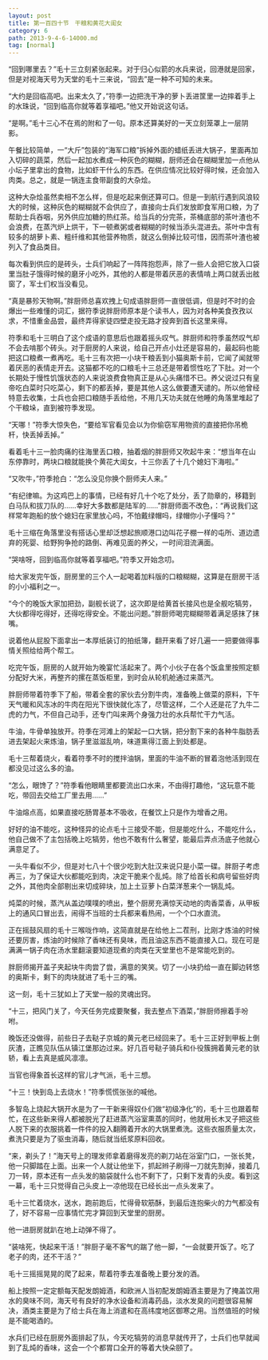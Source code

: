 ```yaml
---
layout: post
title: 第一百四十节　干粮和黄花大闺女
category: 6
path: 2013-9-4-6-14000.md
tag: [normal]
---
```


“回到哪里去？”毛十三立刻紧张起来。对于归心似箭的水兵来说，回港就是回家，但是对视海天号为天堂的毛十三来说，“回去”是一种不可知的未来。

“大约是回临高吧。出来太久了，”符季一边把洗干净的萝卜丢进筐里一边摔着手上的水珠说，“回到临高你就等着享福吧。”他又开始说这句话。

“是啊。”毛十三心不在焉的附和了一句。原本还算美好的一天立刻笼罩上一层阴影。

午餐比较简单，一“大斤”包装的“海军口粮”拆掉外面的蜡纸丢进大锅子，里面再加入切碎的蔬菜，然后一起加水煮成一种灰色的糊糊，厨师还会在糊糊里加一点他从小坛子里拿出的食物，比如虾干什么的东西。在供应情况比较好得时候，还会加入肉类。总之，就是一锅连主食带副食的大杂烩。

这种大杂烩虽然卖相不怎么样，但是吃起来倒还算可口。但是一到航行遇到风浪较大的时候，这种灰色的糊糊就不会供应了，直接向士兵们发放即食军用口粮，为了帮助士兵吞咽，另外供应加糖的热红茶。给当兵的分完茶，茶桶底部的茶叶渣也不会浪费，在蒸汽炉上烘干，下一顿煮粥或者糊糊的时候当添头混进去。茶叶中含有较多的胡萝卜素、粗纤维和其他营养物质，就这么倒掉比较可惜，因而茶叶渣也被列入了食品类目。

每次看到供应的是砖头，士兵们响起了一阵阵抱怨声，除了一些人会把它放入口袋里当肚子饿得时候的磨牙小吃外，其他的人都是带着厌恶的表情啃上两口就丢出舷窗了，军士们权当没看见。

“真是暴殄天物啊。”胖厨师总喜欢拽上句成语胖厨师一直很低调，但是时不时的会爆出一些难懂的词汇，据符季说胖厨师原本是个读书人，因为对各种美食孜孜以求，不惜重金品尝，最终弄得家徒四壁走投无路才投奔到首长这里来得。

符季和毛十三明白了这个成语的意思后也跟着摇头叹气。胖厨师和符季虽然叹气却不会去啃那个砖头。对于厨房的人来说，给自己开点小灶还是容易的，最起码也能把这口粮煮一煮再吃。毛十三有次把一小块干粮丢到小猫奥斯卡前，它闻了闻就带着厌恶的表情走开去。这猫都不吃的口粮毛十三总还是带着惯性吃了下肚。对一个长期处于慢性饥饿状态的人来说浪费食物真正是从心头痛惜不已。养父说过只有皇帝吃白菜时只吃菜心，剩下的都丢掉，要是其他人这么做要遭天谴的。所以他曾经特意去收集，士兵也会把口粮随手丢给他，不用几天功夫就在他睡的角落里堆起了个干粮垛，直到被符季发现。

“天哪！”符季大惊失色，“要给军官看见会以为你偷窃军用物资的直接把你吊桅杆，快丢掉丢掉。”

看着毛十三一脸肉痛的往海里丢口粮，抽着烟的胖厨师又吹起牛来：“想当年在山东停靠时，两块口粮就能换个黄花大闺女，十三你丢了十几个媳妇下海啦。”

“又吹牛，”符季抢白：“怎么没见你换个厨师夫人来。”

“有纪律嘛。为这鸡巴上的事情，已经有好几十个吃了处分，丢了勋章的，移籍到白马队和拔刀队的……幸好大多数都是陆军的……”胖厨师面不改色，：“再说我们这样常年跑船的放个媳妇在家里放心吗，不怕戴绿帽吗，绿帽你小子懂吗？”

毛十三缩在角落里没有搭话心里却泛想起旅顺港口边叫花子棚一样的屯所、道边遗弃的死婴、给野狗争抢的路倒、再难见面的养父，一时间泪流满面。

“哭啥呀，回到临高你就等着享福吧。”符季又开始念叨。

给大家发完午饭，厨房里的三个人一起喝着加料版的口粮糊糊，这算是在厨房干活的小小福利之一。

“今个的晚饭大家加把劲，副舰长说了，这次即是给黄首长接风也是全舰吃犒劳，大伙都得吃得好，还得吃得安全。不能出问题。”胖厨师喝完糊糊带着满足感抹了抹嘴。

说着他从屁股下面拿出一本厚纸装订的拍纸簿，翻开来看了好几遍一一把要做得事情关照给给两个帮工。

吃完午饭，厨房的人就开始为晚宴忙活起来了。两个小伙子在各个饭盒里按照定额分配好大米，再整齐的摞在蒸饭柜里，到时会从轮机舱通过来蒸汽。

胖厨师带着符季下了船，带着全套的家伙去分割牛肉，准备晚上做菜的原料，下午天气暖和风冻冰的牛肉在阳光下很快就化冻了，尽管这样，二个人还是花了九牛二虎的力气，不但自己动手，还专门叫来两个身强力壮的水兵帮忙干力气活。

牛油，牛骨单独放开。符季在河滩上的架起一口大锅，把分割下来的各种牛脂肪丢进去架起火来炼油，锅子里滋滋乱响，味道熏得江面上到处都是。

毛十三帮着烧火，看着符季不时的搅拌油锅，里面的牛油不断的冒着泡他活到现在都没见过这么多的油。

“怎么，眼馋了？”符季看他眼睛里都要流出口水来，不由得打趣他，“这玩意不能吃，带回去交给工厂里去用……”

牛油熔点高，如果直接吃肠胃基本不吸收，在餐饮上只是作为增香之用。

好好的油不能吃，这种怪异的论点毛十三接受不能，但是能吃什么，不能吃什么，他自己做不了主包括晚上吃犒劳，他也不敢有什么奢望，能最后弄点汤底子他就心满意足了。

一头牛看似不少，但是对七八十个很少吃到大肚汉来说只是小菜一碟。胖厨子考虑再三，为了保证大伙都能吃到肉，决定干脆来个乱炖。除了给首长和病号留些好肉之外，其他肉全部剔出来切成碎块，加上土豆萝卜白菜洋葱来个一锅乱炖。

炖菜的时候，蒸汽从盖边噗噗的喷出，整个厨房充满惊天动地的肉香菜香，从甲板上的通风口冒出去，闹得不当班的士兵都来看热闹，一个个口水直流。

正在摇鼓风扇的毛十三喉咙作响，这简直就是在给他上二茬刑，比刚才炼油的时候还要厉害，炼油的时候除了香味还有臭味，而且油这东西不能直接入口。现在可是满满一锅子肉在汤水里翻滚要知道现煮的肉类在天堂里也不是常能吃到的。

胖厨师揭开盖子夹起块牛肉尝了尝，满意的笑笑。切了一小块扔给一直在脚边转悠的奥斯卡，剩下的肉块就进了毛十三的嘴。

这一刻，毛十三犹如上了天堂一般的灵魂出窍。

“十三，把风门关了，今天任务完成要聚餐，我去整点下酒菜，”胖厨师擦着手吩咐。

晚饭还没做得，前些日子去鞑子京城的黄元老已经回来了。毛十三正好到甲板上倒灰渣，正瞧见队伍从镇江堡那边过来。好几百号鞑子骑兵和仆役簇拥着黄元老的驮轿，看上去真是威风凛凛。

当官也得象首长这样的官儿才气派，毛十三想。

“十三！快到岛上去烧水！”符季慌慌张张的喊他。

多智岛上烧起大锅开水是为了一干新来得奴仆们做“初级净化”的，毛十三也跟着帮忙，在这些新来得人都被脱光了赶进蒸汽浴室熏蒸的同时，他就用长木叉子把这些人脱下来的衣服挑着一件件的投入翻腾着开水的大锅里煮洗。这些衣服质量太次，煮洗只要是为了驱虫消毒，随后就当纸浆原料回收。

“来，剃头了！”海天号上的理发师拿着磨得发亮的剃刀站在浴室门口，一张长凳，他一只脚踏在上面。出来一个人就让他坐下，抓起辫子刷得一刀就先割掉，接着几刀一转，原本还有一点头发的脑袋就什么也不剩下了，只剩下发青的头皮。看到这一幕，毛十三只觉得自己头皮上一凉他现在已经长出一点头发来了。

毛十三忙着烧水，送水，跑前跑后，忙得骨软筋酥，到最后连抱柴火的力气都没有了，好不容易一应事情忙完才算回到天堂里的厨房。

他一进厨房就趴在地上动弹不得了。

“装啥死，快起来干活！”胖厨子毫不客气的踹了他一脚，“一会就要开饭了。吃了老子的肉，还不干活？”

毛十三摇摇晃晃的爬了起来，帮着符季去准备晚上要分发的酒。

船上按照一定定额每天配发朗姆酒，和欧洲人当初配发朗姆酒主要是为了掩盖饮用水的臭味不同，海天号有良好的净水设备和消毒药品，淡水发臭的问题很容易解决，酒类主要是为了给士兵在海上消遣和在高纬度地区御寒之用。当然值班的时候是不能喝酒的。

水兵们已经在厨房外面排起了队，今天吃犒劳的消息早就传开了，士兵们也早就闻到了乱炖的香味，这会一个个都胃口全开的等着大快朵颐了。

